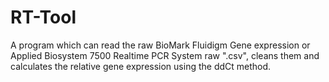 # RT-Tool
A program which can read the raw BioMark Fluidigm Gene expression or Applied Biosystem 7500 Realtime PCR System raw ".csv", cleans them and calculates the relative gene expression using the ddCt method.
